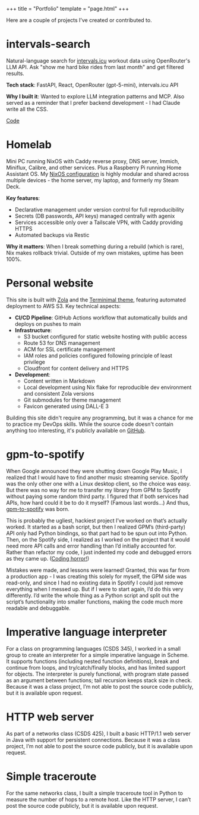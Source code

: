 +++
title = "Portfolio"
template = "page.html"
+++

Here are a couple of projects I’ve created or contributed to.

# intervals-search

Natural-language search for [intervals.icu](https://intervals.icu) workout data using OpenRouter's LLM API.
Ask "show me hard bike rides from last month" and get filtered results.

**Tech stack**: FastAPI, React, OpenRouter (gpt-5-mini), intervals.icu API

**Why I built it**: Wanted to explore LLM integration patterns and MCP.
Also served as a reminder that I prefer backend development - I had Claude write all the CSS.

[Code](https://github.com/aidengindin/intervals-search)

# Homelab

Mini PC running NixOS with Caddy reverse proxy, DNS server, Immich, Miniflux, Calibre, and other services.
Plus a Raspberry Pi running Home Assistant OS.
My [NixOS configuration](https://github.com/aidengindin/nixos-config) is highly modular and shared across multiple devices - the home server, my laptop, and formerly my Steam Deck.

**Key features**:
- Declarative management under version control for full reproducibility
- Secrets (DB passwords, API keys) managed centrally with agenix
- Services accessible only over a Tailscale VPN, with Caddy providing HTTPS
- Automated backups via Restic

**Why it matters**:
When I break something during a rebuild (which is rare), Nix makes rollback trivial.
Outside of my own mistakes, uptime has been 100%.

# Personal website

This site is built with [Zola](https://www.getzola.org/) and the [Terminimal theme](https://github.com/pawroman/zola-theme-terminimal), featuring automated deployment to AWS S3.
Key technical aspects:

- **CI/CD Pipeline**: GitHub Actions workflow that automatically builds and deploys on pushes to main
- **Infrastructure**: 
  - S3 bucket configured for static website hosting with public access
  - Route 53 for DNS management
  - ACM for SSL certificate management
  - IAM roles and policies configured following principle of least privilege
  - Cloudfront for content delivery and HTTPS
- **Development**: 
  - Content written in Markdown
  - Local development using Nix flake for reproducible dev environment and consistent Zola versions
  - Git submodules for theme management
  - Favicon generated using DALL-E 3

Building this site didn't require any programming, but it was a chance for me to practice my DevOps skills.
While the source code doesn't contain anything too interesting, it's publicly available on [GitHub](https://github.com/aidengindin/personal-website).

# gpm-to-spotify

When Google announced they were shutting down Google Play Music, I realized that I would have to find another music streaming service.
Spotify was the only other one with a Linux desktop client, so the choice was easy.
But there was no way for me to transfer my library from GPM to Spotify without paying some random third party.
I figured that if both services had APIs, how hard could it be to do it myself?
(Famous last words…)
And thus, [gpm-to-spotify](https://github.com/aidengindin/gpm-to-spotfy) was born.

This is probably the ugliest, hackiest project I’ve worked on that’s actually worked.
It started as a bash script, but then I realized GPM’s (third-party) API only had Python bindings, so that part had to be spun out into Python.
Then, on the Spotify side, I realized as I worked on the project that it would need more API calls and error handling than I’d initially accounted for.
Rather than refactor my code, I just indented my code and debugged errors as they came up.
([Coding horror!](https://blog.codinghorror.com/))

Mistakes were made, and lessons were learned!
Granted, this was far from a production app - I was creating this solely for myself, the GPM side was read-only, and since I had no existing data in Spotify I could just remove everything when I messed up.
But if I were to start again, I’d do this very differently.
I’d write the whole thing as a Python script and split out the script’s functionality into smaller functions, making the code much more readable and debuggable.


# Imperative language interpreter

For a class on programming languages (CSDS 345), I worked in a small group to create an interpreter for a simple imperative language in Scheme.
It supports functions (including nested function definitions), break and continue from loops, and try/catch/finally blocks, and has limited support for objects.
The interpreter is purely functional, with program state passed as an argument between functions; tail recursion keeps stack size in check.
Because it was a class project, I’m not able to post the source code publicly, but it is available upon request.

# HTTP web server

As part of a networks class (CSDS 425), I built a basic HTTP/1.1 web server in Java with support for persistent connections.
Because it was a class project, I’m not able to post the source code publicly, but it is available upon request.

# Simple traceroute

For the same networks class, I built a simple traceroute tool in Python to measure the number of hops to a remote host.
Like the HTTP server, I can’t post the source code publicly, but it is available upon request.

